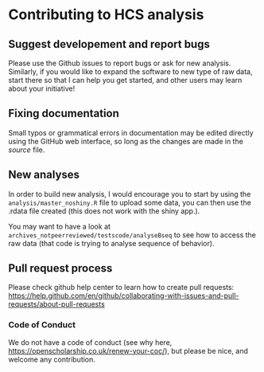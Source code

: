 # Contributing to HCS analysis

## Suggest developement and report bugs

Please use the Github issues to report bugs or ask for new analysis.
Similarly, if you would like to expand the software to new type of raw data,
start there so that I can help you get started, and other users may learn about your initiative!


## Fixing documentation

Small typos or grammatical errors in documentation may be edited directly using
the GitHub web interface, so long as the changes are made in the _source_ file.

## New analyses

In order to build new analysis, I would encourage you to start by using the `analysis/master_noshiny.R` file to upload some data, you can then use the .rdata file created (this does not work with the shiny app.).

You may want to have a look at `archives_notpeerreviewed⁩/testscode⁩/analyseBseq` to see how to access the raw data (that code is trying to analyse sequence of behavior).


## Pull request process

Please check github help center to learn how to create pull requests: https://help.github.com/en/github/collaborating-with-issues-and-pull-requests/about-pull-requests

### Code of Conduct

We do not have a code of conduct (see why here, https://openscholarship.co.uk/renew-your-coc/), but please be nice, and welcome any contribution.
